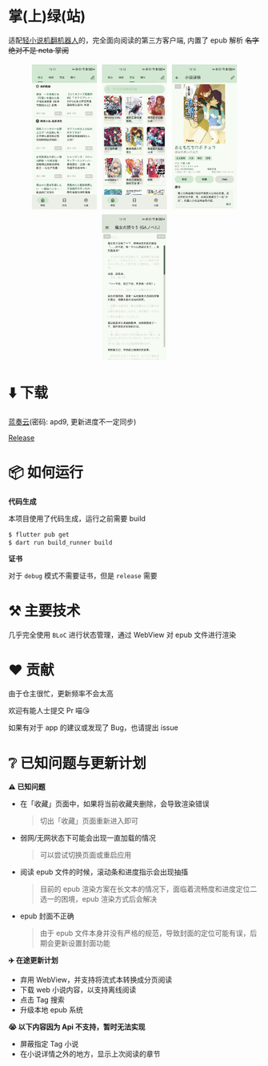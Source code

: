 # 掌(上)绿(站)

适配[轻小说机翻机器人](https://books.fishhawk.top/)的，完全面向阅读的第三方客户端, 内置了 epub 解析
<del>名字绝对不是 neta 掌阅
<div style="display: flex; justify-content: center; flex-wrap: wrap;">
    <img src="./.github/img/0.jpg" alt="Image 3" style="margin: 5px; width: 130px; height: auto;">
    <img src="./.github/img/1.jpg" alt="Image 1" style="margin: 5px; width: 130px; height: auto;">
    <img src="./.github/img/2.jpg" alt="Image 2" style="margin: 5px; width: 130px; height: auto;">
    <img src="./.github/img/3.jpg" alt="Image 3" style="margin: 5px; width: 130px; height: auto;">
</div>

# ⬇️ 下载

[蓝奏云](https://wwrn.lanzouv.com/b00uyfaz9a)(密码: apd9, 更新进度不一定同步)

[Release](https://github.com/Prixii/auto_novel_reader_flutter/releases)


# 📦 如何运行

**代码生成**

本项目使用了代码生成，运行之前需要 build
```
$ flutter pub get
$ dart run build_runner build
```

**证书**

对于 `debug` 模式不需要证书，但是 `release` 需要

# ⚒️ 主要技术

几乎完全使用 `BLoC` 进行状态管理，通过 WebView 对 epub 文件进行渲染 

# ❤️ 贡献
由于仓主很忙，更新频率不会太高

欢迎有能人士提交 Pr 喵😘

如果有对于 app 的建议或发现了 Bug，也请提出 issue

# ❔ 已知问题与更新计划

**⚠️ 已知问题**

- 在「收藏」页面中，如果将当前收藏夹删除，会导致渲染错误
  > 切出「收藏」页面重新进入即可
- 弱网/无网状态下可能会出现一直加载的情况
  >可以尝试切换页面或重启应用
- 阅读 epub 文件的时候，滚动条和进度指示会出现抽搐
  >目前的 epub 渲染方案在长文本的情况下，面临着流畅度和进度定位二选一的困境，epub 渲染方式后会解决
- epub 封面不正确
  > 由于 epub 文件本身并没有严格的规范，导致封面的定位可能有误，后期会更新设置封面功能

**✈️ 在途更新计划**

- 弃用 WebView，并支持将流式本转换成分页阅读
- 下载 web 小说内容，以支持离线阅读
- 点击 Tag 搜索
- 升级本地 epub 系统

**😭 以下内容因为 Api 不支持，暂时无法实现**

- 屏蔽指定 Tag 小说
- 在小说详情之外的地方，显示上次阅读的章节

